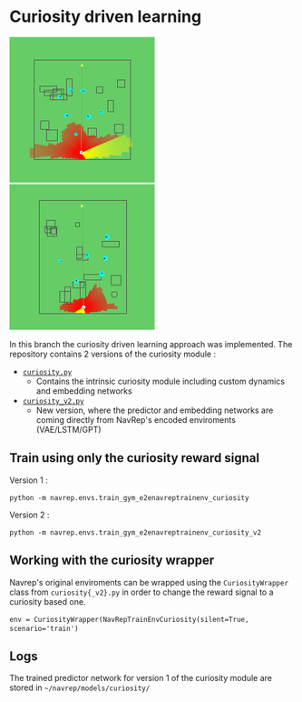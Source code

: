 # Curiosity driven learning 
![varch](media/curiosity_encoded_5_lstm.gif)
![varch](media/curiosity_encoded_env_15.gif)

In this branch the curiosity driven learning approach was implemented.
The repository contains 2 versions of the curiosity module :

- [`curiosity.py`](navrep/models/curiosity.py)  
   - Contains the intrinsic curiosity module including custom dynamics and embedding networks
- [`curiosity_v2.py`](navrep/models/curiosity_v2.py) 
   - New version, where the predictor and embedding networks are coming directly from NavRep's encoded enviroments (VAE/LSTM/GPT)


## Train using only the curiosity reward signal
Version 1 : 
```
python -m navrep.envs.train_gym_e2enavreptrainenv_curiosity
```
Version 2 : 
```
python -m navrep.envs.train_gym_e2enavreptrainenv_curiosity_v2
```
## Working with the curiosity wrapper
Navrep's original enviroments can be wrapped using the `CuriosityWrapper` class from `curiosity{_v2}.py` in order to change the reward signal to a curiosity based one.
```
env = CuriosityWrapper(NavRepTrainEnvCuriosity(silent=True, scenario='train')
```

## Logs
The trained predictor network for version 1 of the curiosity module are stored in `~/navrep/models/curiosity/`
